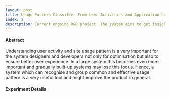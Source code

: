 ```yaml
---
layout: post
title: Usage Pattern Classifier From User Activities and Application Logging Events
index: 2
description: Current ongoing R&D project. The system aims to get insights from user logs and system generated events to understand frequently site visit pattern. This data will be useful in future to optimize the user interface and to make the user experience more seamless. 
---
```


#### Abstract
Understanding user activity and site usage pattern is a very important for the system designers and developers not only for optimisation but also to ensure better user experience. 
In a large system this becomes even more important and gradually built-up systems may lose this focus. 
Hence, a system which can recognise and group common and effective usage pattern is a very useful tool and might improve the product in general.

#### Experiment Details

